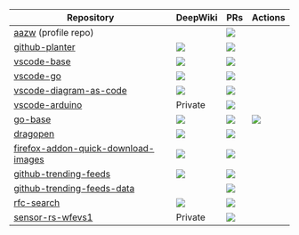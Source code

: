<table>
  <thead>
    <tr>
      <th>Repository</th>
      <th>DeepWiki</th>
      <th>PRs</th>
      <th>Actions</th>
    </tr>
  </thead>
  <tbody>
    <tr>
      <td><a href="https://github.com/aazw/aazw">aazw</a> (profile repo)</td>
      <td></td>
      <td><a href="https://github.com/aazw/aazw/pulls"><img src="https://img.shields.io/github/issues-pr/aazw/aazw"></td>
      <td></td>
    </tr>
    <tr>
      <td><a href="https://github.com/aazw/github-planter">github-planter</a></td>
      <td><a href="https://deepwiki.com/aazw/github-planter"><img src="https://deepwiki.com/badge.svg"></a></td>
      <td><a href="https://github.com/aazw/github-planter/pulls"><img src="https://img.shields.io/github/issues-pr/aazw/github-planter"></td>
      <td></td>
    </tr>
    <tr>
      <td><a href="https://github.com/aazw/vscode-base">vscode-base</a></td>
      <td><a href="https://deepwiki.com/aazw/vscode-base"><img src="https://deepwiki.com/badge.svg"></a></td>
      <td><a href="https://github.com/aazw/vscode-base/pulls"><img src="https://img.shields.io/github/issues-pr/aazw/vscode-base"></td>
      <td></td>
    </tr>
    <tr>
      <td><a href="https://github.com/aazw/vscode-go">vscode-go</a></td>
      <td><a href="https://deepwiki.com/aazw/vscode-go"><img src="https://deepwiki.com/badge.svg"></a></td>
      <td><a href="https://github.com/aazw/vscode-go/pulls"><img src="https://img.shields.io/github/issues-pr/aazw/vscode-go"></td>
      <td></td>
    </tr>
    <tr>
      <td><a href="https://github.com/aazw/vscode-diagram-as-code">vscode-diagram-as-code</a></td>
      <td><a href="https://deepwiki.com/aazw/vscode-diagram-as-code"><img src="https://deepwiki.com/badge.svg"></a></td>
      <td><a href="https://github.com/aazw/vscode-diagram-as-code/pulls"><img src="https://img.shields.io/github/issues-pr/aazw/vscode-diagram-as-code"></td>
      <td></td>
    </tr>
    <tr>
      <td><a href="https://github.com/aazw/vscode-arduino">vscode-arduino</a></td>
      <td>Private</td>
      <td><a href="https://github.com/aazw/vscode-arduino/pulls"><img src="https://img.shields.io/github/issues-pr/aazw/vscode-arduino"></td>
      <td></td>
    </tr>
    <tr>
      <td><a href="https://github.com/aazw/go-base">go-base</a></td>
      <td><a href="https://deepwiki.com/aazw/go-base"><img src="https://deepwiki.com/badge.svg"></a></td>
      <td><a href="https://github.com/aazw/go-base/pulls"><img src="https://img.shields.io/github/issues-pr/aazw/go-base"></td>
      <td>
        <a href="https://github.com/aazw/go-base/actions/workflows/renovate-pr-check.yaml">
          <img src="https://github.com/aazw/go-base/actions/workflows/renovate-pr-check.yaml/badge.svg">
        </a>
      </td>
    </tr>
    <tr>
      <td><a href="https://github.com/aazw/dragopen">dragopen</a></td>
      <td><a href="https://deepwiki.com/aazw/dragopen"><img src="https://deepwiki.com/badge.svg"></a></td>
      <td><a href="https://github.com/aazw/dragopen/pulls"><img src="https://img.shields.io/github/issues-pr/aazw/dragopen"></td>
      <td></td>
    </tr>
    <tr>
      <td><a href="https://github.com/aazw/firefox-addon-quick-download-images">firefox-addon-quick-download-images</a></td>
      <td><a href="https://deepwiki.com/aazw/firefox-addon-quick-download-images"><img src="https://deepwiki.com/badge.svg"></a></td>
      <td><a href="https://github.com/aazw/firefox-addon-quick-download-images/pulls"><img src="https://img.shields.io/github/issues-pr/aazw/firefox-addon-quick-download-images"></td>
      <td></td>
    </tr>
    <tr>
      <td><a href="https://github.com/aazw/github-trending-feeds">github-trending-feeds</a></td>
      <td><a href="https://deepwiki.com/aazw/github-trending-feeds"><img src="https://deepwiki.com/badge.svg"></a></td>
      <td><a href="https://github.com/aazw/github-trending-feeds/pulls"><img src="https://img.shields.io/github/issues-pr/aazw/github-trending-feeds"></td>
      <td></td>
    </tr>
    <tr>
      <td><a href="https://github.com/aazw/github-trending-feeds-data">github-trending-feeds-data</a></td>
      <td></td>
      <td><a href="https://github.com/aazw/github-trending-feeds-data/pulls"><img src="https://img.shields.io/github/issues-pr/aazw/github-trending-feeds-data"></td>
      <td></td>
    </tr>
    <tr>
      <td><a href="https://github.com/aazw/rfc-search">rfc-search</a></td>
      <td><a href="https://deepwiki.com/aazw/rfc-search"><img src="https://deepwiki.com/badge.svg"></a></td>
      <td><a href="https://github.com/aazw/rfc-search/pulls"><img src="https://img.shields.io/github/issues-pr/aazw/rfc-search"></td>
      <td></td>
    </tr>
    <tr>
      <td><a href="https://github.com/aazw/sensor-rs-wfevs1">sensor-rs-wfevs1</a></td>
      <td>Private</td>
      <td><a href="https://github.com/aazw/sensor-rs-wfevs1/pulls"><img src="https://img.shields.io/github/issues-pr/aazw/sensor-rs-wfevs1"></td>
      <td></td>
    </tr>
  </tbody>
</table>
